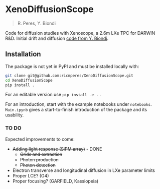 # XenoDiffusionScope

> R. Peres, Y. Biondi

Code for diffusion studies with Xenoscope, a 2.6m LXe TPC for DARWIN R&D. 
Initial drift and diffusion [code from Y. Biondi](https://github.com/YaniBion/Diffusion_Xenon).


## Installation

The package is not yet in PyPI and must be installed locally with:

```bash
git clone git@github.com:ricmperes/XenoDiffusionScope.git
cd XenoDiffusionScope
pip install .
```

For an editable version use ``pip install -e .`` .

For an introduction, start with the example notebooks under ``notebooks``. ``Main.ipynb`` gives a start-to-finish introduction of the package and its usability.


### TO DO

Expected improvements to come:
 - ~~Adding light response (SiPM array)~~ - DONE
      - ~~Grids and extraction~~
      - ~~Photon production~~
      - ~~Photon detection~~
 - Electron transverse and longitudinal diffusion in LXe parameter limits
 - Proper LCE? (G4)
 - Proper focusing? (GARFIELD, Kassiopeia)
